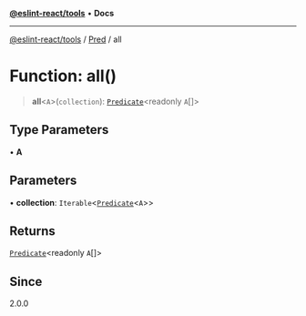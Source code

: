 [**@eslint-react/tools**](../../../README.md) • **Docs**

***

[@eslint-react/tools](../../../README.md) / [Pred](../README.md) / all

# Function: all()

> **all**\<`A`\>(`collection`): [`Predicate`](../interfaces/Predicate.md)\<readonly `A`[]\>

## Type Parameters

• **A**

## Parameters

• **collection**: `Iterable`\<[`Predicate`](../interfaces/Predicate.md)\<`A`\>\>

## Returns

[`Predicate`](../interfaces/Predicate.md)\<readonly `A`[]\>

## Since

2.0.0

